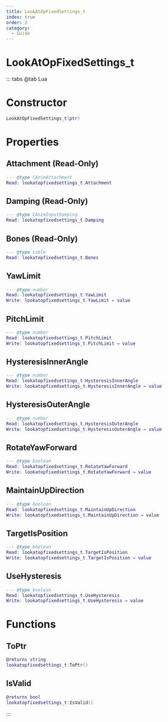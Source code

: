 ```yaml
---
title: LookAtOpFixedSettings_t
index: true
order: 2
category:
  - Guide
---
```


# LookAtOpFixedSettings_t

::: tabs
@tab Lua
# Constructor
```lua
LookAtOpFixedSettings_t(ptr)
```
# Properties
## Attachment (Read-Only)
```lua
--- @type CAnimAttachment
Read: lookatopfixedsettings_t.Attachment
```
## Damping (Read-Only)
```lua
--- @type CAnimInputDamping
Read: lookatopfixedsettings_t.Damping
```
## Bones (Read-Only)
```lua
--- @type table
Read: lookatopfixedsettings_t.Bones
```
## YawLimit 
```lua
--- @type number
Read: lookatopfixedsettings_t.YawLimit
Write: lookatopfixedsettings_t.YawLimit = value
```
## PitchLimit 
```lua
--- @type number
Read: lookatopfixedsettings_t.PitchLimit
Write: lookatopfixedsettings_t.PitchLimit = value
```
## HysteresisInnerAngle 
```lua
--- @type number
Read: lookatopfixedsettings_t.HysteresisInnerAngle
Write: lookatopfixedsettings_t.HysteresisInnerAngle = value
```
## HysteresisOuterAngle 
```lua
--- @type number
Read: lookatopfixedsettings_t.HysteresisOuterAngle
Write: lookatopfixedsettings_t.HysteresisOuterAngle = value
```
## RotateYawForward 
```lua
--- @type boolean
Read: lookatopfixedsettings_t.RotateYawForward
Write: lookatopfixedsettings_t.RotateYawForward = value
```
## MaintainUpDirection 
```lua
--- @type boolean
Read: lookatopfixedsettings_t.MaintainUpDirection
Write: lookatopfixedsettings_t.MaintainUpDirection = value
```
## TargetIsPosition 
```lua
--- @type boolean
Read: lookatopfixedsettings_t.TargetIsPosition
Write: lookatopfixedsettings_t.TargetIsPosition = value
```
## UseHysteresis 
```lua
--- @type boolean
Read: lookatopfixedsettings_t.UseHysteresis
Write: lookatopfixedsettings_t.UseHysteresis = value
```
# Functions
## ToPtr
```lua
@returns string
lookatopfixedsettings_t:ToPtr()
```
## IsValid
```lua
@returns bool
lookatopfixedsettings_t:IsValid()
```

:::